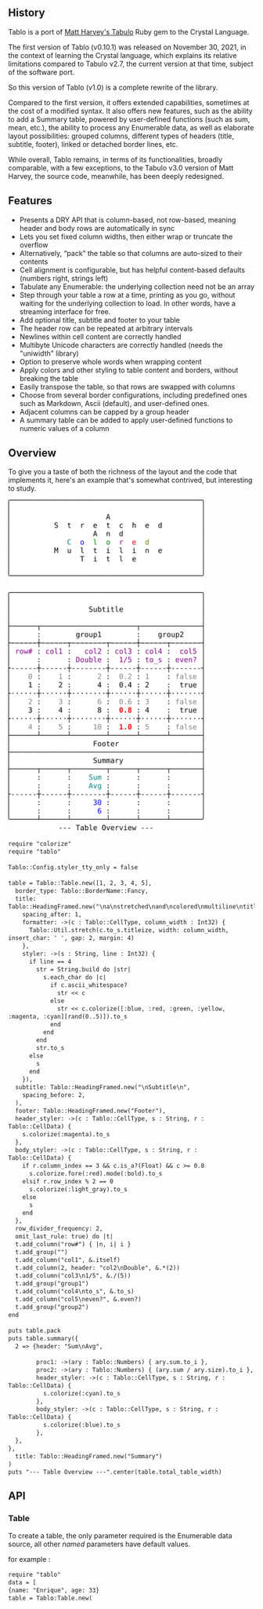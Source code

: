 ## History
Tablo is a port of [Matt Harvey's
Tabulo](https://github.com/matt-harvey/tabulo) Ruby gem to the Crystal
Language.

The first version of Tablo (v0.10.1) was released on November 30, 2021,
in the context of learning the Crystal language, which explains its
relative limitations compared to Tabulo v2.7, the current version
at that time, subject of the software port.

So this version of Tablo (v1.0) is a complete rewrite of the library.

Compared to the first version, it offers extended capabilities,
sometimes at the cost of a modified syntax. It also offers new features,
such as the ability to add a Summary table, powered by user-defined
functions (such as sum, mean, etc.), the ability to process any
Enumerable data, as well as elaborate layout possibilities: grouped
columns, different types of headers (title, subtitle, footer), linked or
detached border lines, etc.

While overall, Tablo remains, in terms of its functionalities, broadly
comparable, with a few exceptions, to the Tabulo v3.0 version of Matt
Harvey, the source code, meanwhile, has been deeply redesigned.

## Features

- Presents a DRY API that is column-based, not row-based, meaning header and body rows are automatically in sync
- Lets you set fixed column widths, then either wrap or truncate the overflow
- Alternatively, “pack” the table so that columns are auto-sized to their contents
- Cell alignment is configurable, but has helpful content-based defaults (numbers right, strings left)
- Tabulate any Enumerable: the underlying collection need not be an array
- Step through your table a row at a time, printing as you go, without waiting for the underlying collection to load. In other words, have a streaming interface for free.
- Add optional title, subtitle and footer to your table
- The header row can be repeated at arbitrary intervals
- Newlines within cell content are correctly handled
- Multibyte Unicode characters are correctly handled (needs the "uniwidth" library)
- Option to preserve whole words when wrapping content
- Apply colors and other styling to table content and borders, without breaking the table
- Easily transpose the table, so that rows are swapped with columns
- Choose from several border configurations, including predefined ones such as Markdown, Ascii (default), and user-defined ones.
- Adjacent columns can be capped by a group header
- A summary table can be added to apply user-defined functions to numeric values of a column

## Overview

To give you a taste of both the richness of the layout and the code that implements it, here's an example that's somewhat contrived, but interesting to study. 

<img src="docs/assets/images/overview.svg" width="400">

```crystal
require "colorize"
require "tablo"

Tablo::Config.styler_tty_only = false

table = Tablo::Table.new([1, 2, 3, 4, 5],
  border_type: Tablo::BorderName::Fancy,
  title: Tablo::HeadingFramed.new("\na\nstretched\nand\ncolored\nmultiline\ntitle\n\n",
    spacing_after: 1,
    formatter: ->(c : Tablo::CellType, column_width : Int32) {
      Tablo::Util.stretch(c.to_s.titleize, width: column_width, insert_char: ' ', gap: 2, margin: 4)
    },
    styler: ->(s : String, line : Int32) {
      if line == 4
        str = String.build do |str|
          s.each_char do |c|
            if c.ascii_whitespace?
              str << c
            else
              str << c.colorize([:blue, :red, :green, :yellow, :magenta, :cyan][rand(0..5)]).to_s
            end
          end
        end
        str.to_s
      else
        s
      end
    }),
  subtitle: Tablo::HeadingFramed.new("\nSubtitle\n",
    spacing_before: 2,
  ),
  footer: Tablo::HeadingFramed.new("Footer"),
  header_styler: ->(c : Tablo::CellType, s : String, r : Tablo::CellData) {
    s.colorize(:magenta).to_s
  },
  body_styler: ->(c : Tablo::CellType, s : String, r : Tablo::CellData) {
    if r.column_index == 3 && c.is_a?(Float) && c >= 0.8
      s.colorize.fore(:red).mode(:bold).to_s
    elsif r.row_index % 2 == 0
      s.colorize(:light_gray).to_s
    else
      s
    end
  },
  row_divider_frequency: 2,
  omit_last_rule: true) do |t|
  t.add_column("row#") { |n, i| i }
  t.add_group("")
  t.add_column("col1", &.itself)
  t.add_column(2, header: "col2\nDouble", &.*(2))
  t.add_column("col3\n1/5", &./(5))
  t.add_group("group1")
  t.add_column("col4\nto_s", &.to_s)
  t.add_column("col5\neven?", &.even?)
  t.add_group("group2")
end

puts table.pack
puts table.summary({
  2 => {header: "Sum\nAvg",

        proc1: ->(ary : Tablo::Numbers) { ary.sum.to_i },
        proc2: ->(ary : Tablo::Numbers) { (ary.sum / ary.size).to_i },
        header_styler: ->(c : Tablo::CellType, s : String, r : Tablo::CellData) {
          s.colorize(:cyan).to_s
        },
        body_styler: ->(c : Tablo::CellType, s : String, r : Tablo::CellData) {
          s.colorize(:blue).to_s
        },
  },
},
  title: Tablo::HeadingFramed.new("Summary")
)
puts "--- Table Overview ---".center(table.total_table_width)
```
## API

### Table

To create a table, the only parameter required is the Enumerable data source, all other *named* parameters have default values.

for example :
```crystal
require "tablo"
data = [
{name: "Enrique", age: 33}
table = Tablo:Table.new(


